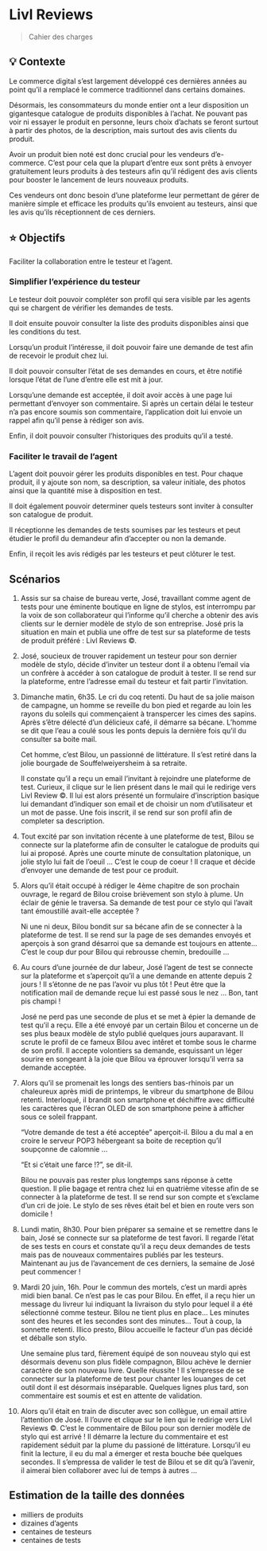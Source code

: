 # Livl Reviews

> Cahier des charges
>

## 💡 Contexte

Le commerce digital s’est largement développé ces dernières années au point qu’il a remplacé le commerce traditionnel dans certains domaines.

Désormais, les consommateurs du monde entier ont a leur disposition un gigantesque catalogue  de produits disponibles à l’achat. Ne pouvant pas voir ni essayer le produit en personne, leurs choix d’achats se feront surtout à partir des photos, de la description, mais surtout des avis clients du produit.

Avoir un produit bien noté est donc crucial pour les vendeurs d’e-commerce. C’est pour cela que la plupart d’entre eux sont prêts à envoyer gratuitement leurs produits à des testeurs afin qu’il rédigent des avis clients pour booster le lancement de leurs nouveaux produits.

Ces vendeurs ont donc besoin d’une plateforme leur permettant de gérer de manière simple et efficace les produits qu’ils envoient au testeurs, ainsi que les avis qu’ils réceptionnent de ces derniers.

## ⭐ Objectifs

Faciliter la collaboration entre le testeur et l’agent.

### Simplifier l’expérience du testeur

Le testeur doit pouvoir compléter son profil qui sera visible par les agents qui se chargent de vérifier les demandes de tests.

Il doit ensuite pouvoir consulter la liste des produits disponibles ainsi que les conditions du test.

Lorsqu’un produit l’intéresse, il doit pouvoir faire une demande de test afin de recevoir le produit chez lui.

Il doit pouvoir consulter l’état de ses demandes en cours, et être notifié lorsque l’état de l’une d’entre elle est mit à jour.

Lorsqu’une demande est acceptée, il doit avoir accès à une page lui permettant d’envoyer son commentaire. Si après un certain délai le testeur n’a pas encore soumis son commentaire, l’application doit lui envoie un rappel afin qu’il pense à rédiger son avis.

Enfin, il doit pouvoir consulter l’historiques des produits qu’il a testé.

### Faciliter le travail de l’agent

L’agent doit pouvoir gérer les produits disponibles en test. Pour chaque produit, il y ajoute son nom, sa description, sa valeur initiale, des photos ainsi que la quantité mise à disposition en test.

Il doit également pouvoir determiner quels testeurs sont inviter à consulter son catalogue de produit.

Il réceptionne les demandes de tests soumises par les testeurs et peut étudier le profil du demandeur afin d’accepter ou non la demande.

Enfin, il reçoit les avis rédigés par les testeurs et peut clôturer le test.

## Scénarios

1. Assis sur sa chaise de bureau verte, José, travaillant comme agent de tests pour une éminente boutique en ligne de stylos, est interrompu par la voix de son collaborateur qui l’informe qu’il cherche a obtenir des avis clients sur le dernier modèle de stylo de son entreprise. José pris la situation en main et publia une offre de test sur sa plateforme de tests de produit préféré : Livl Reviews ©.
2. José, soucieux de trouver rapidement un testeur pour son dernier modèle de stylo, décide d’inviter un testeur dont il a obtenu l’email via un confrère à accéder à son catalogue de produit à tester. Il se rend sur la plateforme, entre l’adresse email du testeur et fait partir l’invitation.
3. Dimanche matin, 6h35. Le cri du coq retenti. Du haut de sa jolie maison de campagne, un homme se reveille du bon pied et regarde au loin les rayons du soleils qui commençaient à transpercer les cimes des sapins. Après s’être délecté d’un délicieux café, il démarre sa bécane. L’homme se dit que l’eau a coulé sous les ponts depuis la dernière fois qu’il du consulter sa boite mail.

    Cet homme, c’est Bilou, un passionné de littérature. Il s’est retiré dans la jolie bourgade de Souffelweiyersheim à sa retraite.

    Il constate qu’il a reçu un email l’invitant à rejoindre une plateforme de test. Curieux, il clique sur le lien présent dans le mail qui le redirige vers Livl Review ©. Il lui est alors présenté un formulaire d’inscription basique lui demandant d’indiquer son email et de choisir un nom d’utilisateur et un mot de passe. Une fois inscrit, il se rend sur son profil afin de completer sa description.

4. Tout excité par son invitation récente à une plateforme de test, Bilou se connecte sur la plateforme afin de consulter le catalogue de produits qui lui ai proposé. Après une courte minute de consultation platonique, un jolie stylo lui fait de l’oeuil ... C’est le coup de coeur ! Il craque et décide d’envoyer une demande de test pour ce produit.
5. Alors qu’il était occupé à rédiger le 4ème chapitre de son prochain ouvrage, le regard de Bilou croise brièvement son stylo à plume. Un éclair de génie le traversa. Sa demande de test pour ce stylo qui l’avait tant émoustillé avait-elle acceptée ?

    Ni une ni deux, Bilou bondit sur sa bécane afin de se connecter à la plateforme de test. Il se rend sur la page de ses demandes envoyés et aperçois à son grand désarroi que sa demande est toujours en attente… C’est le coup dur pour Bilou qui rebrousse chemin, bredouille …

6. Au cours d’une journée de dur labeur, José l’agent de test se connecte sur la plateforme et s’aperçoit qu’il a une demande en attente depuis 2 jours ! Il s’étonne de ne pas l’avoir vu plus tôt ! Peut être que la notification mail de demande reçue lui est passé sous le nez … Bon, tant pis champi !

    José ne perd pas une seconde de plus et se met à épier la demande de test qu’il a reçu. Elle a été envoyé par un certain Bilou et concerne un de ses plus beaux modèle de stylo publié quelques jours auparavant. Il scrute le profil de ce fameux Bilou avec intêret et tombe sous le charme de son profil. Il accepte volontiers sa demande, esquissant un léger sourire en songeant à la joie que Bilou va éprouver lorsqu’il verra sa demande acceptée.

7. Alors qu’il se promenait les longs des sentiers bas-rhinois par un chaleureux après midi de printemps, le vibreur du smartphone de Bilou retenti. Interloqué, il brandit son smartphone et déchiffre avec difficulté les caractères que l’écran OLED de son smartphone peine à afficher sous ce soleil frappant.

    “Votre demande de test a été acceptée” aperçoit-il. Bilou a du mal a en croire le serveur POP3 hébergeant sa boite de reception qu’il soupçonne de calomnie …

    “Et si c’était une farce !?”, se dit-il.

    Bilou ne pouvais pas rester plus longtemps sans réponse à cette question. Il plie bagage et rentra chez lui en quatrième vitesse afin de se connecter à la plateforme de test. Il se rend sur son compte et s’exclame d’un cri de joie. Le stylo de ses rêves était bel et bien en route vers son domicile !

8. Lundi matin, 8h30. Pour bien préparer sa semaine et se remettre dans le bain, José se connecte sur sa plateforme de test favori. Il regarde l’état de ses tests en cours et constate qu’il a reçu deux demandes de tests mais pas de nouveaux commentaires publiés par les testeurs. Maintenant au jus de l’avancement de ces derniers, la semaine de José peut commencer !
9. Mardi 20 juin, 16h. Pour le commun des mortels, c’est un mardi après midi bien banal. Ce n’est pas le cas pour Bilou. En effet, il a reçu hier un message du livreur lui indiquant la livraison du stylo pour lequel il a été sélectionné comme testeur. Bilou ne tient plus en place… Les minutes sont des heures et les secondes sont des minutes… Tout à coup, la sonnette retenti. Illico presto, Bilou accueille le facteur d’un pas décidé et déballe son stylo.

    Une semaine plus tard, fièrement équipé de son nouveau stylo qui est désormais devenu son plus fidèle compagnon, Bilou achève le dernier caractère de son nouveau livre. Quelle réussite ! Il s’empresse de se connecter sur la plateforme de test pour chanter les louanges de cet outil dont il est désormais inséparable. Quelques lignes plus tard, son commentaire est soumis et est en attente de validation.

10. Alors qu’il était en train de discuter avec son collègue, un email attire l’attention de José. Il l’ouvre et clique sur le lien qui le redirige vers Livl Reviews ©. C’est le commentaire de Bilou pour son dernier modèle de stylo qui est arrivé ! Il démarre la lecture du commentaire et est rapidement séduit par la plume du passioné de littérature. Lorsqu’il eu finit la lecture, il eu du mal a émerger et resta bouche bée quelques secondes. Il s’empressa de valider le test de Bilou et se dit qu’à l’avenir, il aimerai bien collaborer avec lui de temps à autres …

## Estimation de la taille des données

- milliers de produits
- dizaines d’agents
- centaines de testeurs
- centaines de tests
